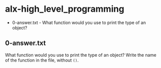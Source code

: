 # alx-high_level_programming
* 0-answer.txt - What function would you use to print the type of an object?



## 0-answer.txt ##
What function would you use to print the type of an object?
Write the name of the function in the file, without `()`.
